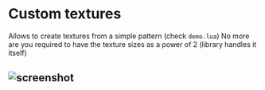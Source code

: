 # Custom textures
Allows to create textures from a simple pattern (check `demo.lua`)
No more are you required to have the texture sizes as a power of 2 (library handles it itself)
## ![screenshot](https://i.imgur.com/deQMakc.png)
